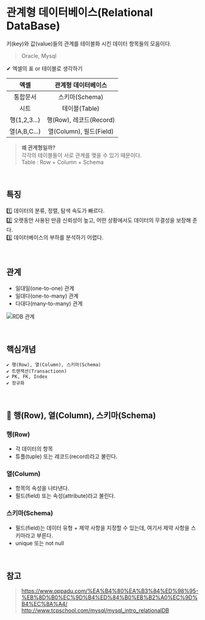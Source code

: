# 관계형 데이터베이스(Relational DataBase)

키(key)와 값(value)들의 관계를 테이블화 시킨 데이터 항목들의 모음이다.

> Oracle, Mysql

✔ 엑셀의 표 or 테이블로 생각하기

|     엑셀     |   관계형 데이터베이스   |
| :----------: | :---------------------: |
|   통합문서   |     스키마(Schema)      |
|     시트     |      테이블(Table)      |
| 행(1,2,3...) | 행(Row), 레코드(Record) |
| 열(A,B,C...) | 열(Column), 필드(Field) |

> **왜 관계형일까?**  
> 각각의 테이블들이 서로 관계를 맺을 수 있기 때문이다.  
> Table : Row + Column + Schema

<br>

## 특징

1️⃣ 데이터의 분류, 정렬, 탐색 속도가 빠르다.  
2️⃣ 오랫동안 사용된 만큼 신뢰성이 높고, 어떤 상황에서도 데이터의 무결성을 보장해 준다.  
3️⃣ 데이터베이스의 부하를 분석하기 어렵다.

<br>

## 관계

- 일대일(one-to-one) 관계
- 일대다(one-to-many) 관계
- 다대다(many-to-many) 관계

![RDB 관계](https://user-images.githubusercontent.com/53832553/157013324-806e43f0-fd2a-4faf-ab65-bb1d7852beec.png)

<br>

## 핵심개념

    ✔ 행(Row), 열(Column), 스키마(Schema)
    ✔ 트랜잭션(Transactionn)
    ✔ PK, FK, Index
    ✔ 정규화

<br>

## 📢 행(Row), 열(Column), 스키마(Schema)

### 행(Row)

- 각 데이터의 항목
- 튜플(tuple) 또는 레코드(record)라고 불린다.

### 열(Column)

- 항목의 속성을 나타낸다.
- 필드(field) 또는 속성(attribute)라고 불린다.

### 스키마(Schema)

- 필드(field)는 데이터 유형 + 제약 사항을 지정할 수 있는데, 여기서 제약 사항을 스키마라고 부른다.
- unique 또는 not null

<br>

## 참고

> https://www.oppadu.com/%EA%B4%80%EA%B3%84%ED%98%95-%EB%8D%B0%EC%9D%B4%ED%84%B0%EB%B2%A0%EC%9D%B4%EC%8A%A4/  
> http://www.tcpschool.com/mysql/mysql_intro_relationalDB
